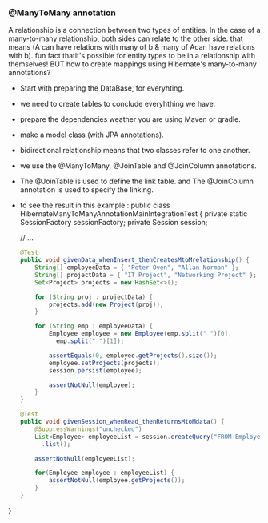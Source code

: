 


###  @ManyToMany annotation
A relationship is a connection between two types of entities. In the case of a many-to-many relationship, both sides can relate to the other side. that means (A can have relations with many of b & many of Acan have relations with b).
fun fact thatit's possible for entity types to be in a relationship with themselves!
BUT how to create mappings using Hibernate's many-to-many annotations?

- Start with preparing the DataBase, for everyhting.
- we need to create tables to conclude everyhthing we have.
- prepare the dependencies weather you are using Maven or gradle.
- make a model class (with JPA annotations).
- bidirectional relationship means that two classes refer to one another.
-  we use the @ManyToMany, @JoinTable and @JoinColumn annotations.
-  The @JoinTable is used to define the link table. and The @JoinColumn annotation is used to specify the linking.
-  to see the result in this example :
public class HibernateManyToManyAnnotationMainIntegrationTest {
    private static SessionFactory sessionFactory;
    private Session session;

    // ...
    
    ``` java 
    @Test
    public void givenData_whenInsert_thenCreatesMtoMrelationship() {
        String[] employeeData = { "Peter Oven", "Allan Norman" };
        String[] projectData = { "IT Project", "Networking Project" };
        Set<Project> projects = new HashSet<>();

        for (String proj : projectData) {
            projects.add(new Project(proj));
        }

        for (String emp : employeeData) {
            Employee employee = new Employee(emp.split(" ")[0], 
              emp.split(" ")[1]);
 
            assertEquals(0, employee.getProjects().size());
            employee.setProjects(projects);
            session.persist(employee);
 
            assertNotNull(employee);
        }
    }

    @Test
    public void givenSession_whenRead_thenReturnsMtoMdata() {
        @SuppressWarnings("unchecked")
        List<Employee> employeeList = session.createQuery("FROM Employee")
          .list();
 
        assertNotNull(employeeList);
 
        for(Employee employee : employeeList) {
            assertNotNull(employee.getProjects());
        }
    }
}
```


